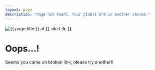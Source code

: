```yaml
---
layout: page
description: "Page not found. Your pixels are in another canvas."
---  
```

<img src="{{ site.url }}/images/design-404-error-page-467.png" alt="{{ page.title }} at {{ site.title }}">

<div class="text-center">
	<h1>Oops...!</h1>
	<p>Seems you came on broken link, please try another!!</p>
</div>
